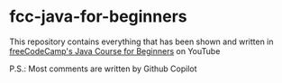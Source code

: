 # fcc-java-for-beginners
This repository contains everything that has been shown and written in [freeCodeCamp's Java Course for Beginners](https://www.youtube.com/watch?v=GoXwIVyNvX0) on YouTube

P.S.: Most comments are written by Github Copilot
